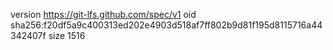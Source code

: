 version https://git-lfs.github.com/spec/v1
oid sha256:f20df5a9c400313ed202e4903d518af7ff802b9d81f195d8115716a44342407f
size 1516
